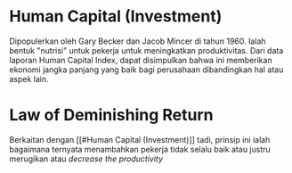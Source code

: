 # Human Capital (Investment)
Dipopulerkan oleh Gary Becker dan Jacob Mincer di tahun 1960. Ialah bentuk "nutrisi" untuk pekerja untuk meningkatkan produktivitas. Dari data laporan Human Capital Index, dapat disimpulkan bahwa ini memberikan ekonomi jangka panjang yang baik bagi perusahaan dibandingkan hal atau aspek lain.

# Law of Deminishing Return
Berkaitan dengan [[#Human Capital (Investment)]] tadi, prinsip ini ialah bagaimana ternyata menambahkan pekerja tidak selalu baik atau justru merugikan atau *decrease the productivity*